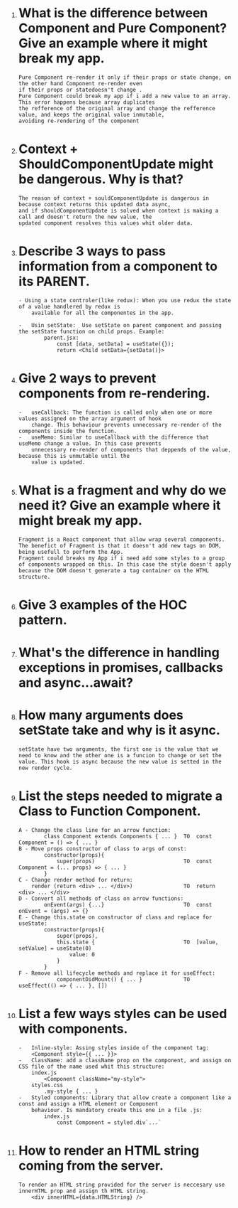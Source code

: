 1.  # What is the difference between Component and Pure Component? Give an example where it might break my app.
        Pure Component re-render it only if their props or state change, on the other hand Component re-render even
        if their props or statedoesn't change .
        Pure Component could break my app if i add a new value to an array. This error happens because array duplicates
        the refference of the original array and change the refference value, and keeps the original value inmutable,
        avoiding re-rendering of the component

2.  # Context + ShouldComponentUpdate might be dangerous. Why is that?
        The reason of context + souldComponentUpdate is dangerous in because context returns this updated data async,
        and if shouldComponentUpdate is solved when context is making a call and doesn't return the new value, the
        updated component resolves this values whit older data.

3.  # Describe 3 ways to pass information from a component to its PARENT.
        - Using a state controler(like redux): When you use redux the state of a value handlered by redux is
            available for all the componentes in the app.

        -   Usin setState:  Use setState on parent component and passing the setState function on child props. Example:
                parent.jsx:
                    const [data, setData] = useState({});
                    return <Child setData={setData()}>

4.  # Give 2 ways to prevent components from re-rendering.
        -   useCallback: The function is called only when one or more values assigned on the array argument of hook
            change. This behaviour prevents unnecessary re-render of the components inside the function. 
        -   useMemo: Similar to useCallback with the difference that useMemo change a value. In this case prevents
            unnecessary re-render of components that deppends of the value, because this is unmutable until the
            value is updated.

5.  # What is a fragment and why do we need it? Give an example where it might break my app.
        Fragment is a React component that allow wrap several components. The benefict of Fragment is that it doesn't add new tags on DOM, being usefull to perform the App.
        Fragment could breaks my App if i need add some styles to a group of components wrapped on this. In this case the style doesn't apply because the DOM doesn't generate a tag container on the HTML structure.

6.  # Give 3 examples of the HOC pattern.

7.  # What's the difference in handling exceptions in promises, callbacks and async...await?

8.  # How many arguments does setState take and why is it async.
        setState have two arguments, the first one is the value that we need to know and the other one is a funcion to change or set the value. This hook is async because the new value is setted in the new render cycle.

9.  # List the steps needed to migrate a Class to Function Component.
        A - Change the class line for an arrow function:
                class Component extends Components { ... }  TO  const Component = () => { ... }
        B - Move props constructor of class to args of const:
                constructor(props){
                    super(props)                            TO  const Component = (... props) => { ... }
                }
        C - Change render method for return:
            render (return <div> ... </div>)                TO  return <div> ... </div>
        D - Convert all methods of class on arrow functions:
                onEvent(args) {...}                         TO  const onEvent = (args) => {}
        E - Change this.state on constructor of class and replace for useState:
                constructor(props){
                    super(props),
                    this.state {                            TO  [value, setValue] = useState(0)
                        value: 0
                    }
                }
        F - Remove all lifecycle methods and replace it for useEffect:
                    componentDidMount() { ... }             TO  useEffect(() => { ... }, [])

10. # List a few ways styles can be used with components. 
        -   Inline-style: Assing styles inside of the component tag:
            <Component style={{ ... }}> 
        -   ClassName: add a className prop on the component, and assign on CSS file of the name used whit this structure:
            index.js
                <Component className="my-style">
            styles.css
                .my-style { ... } 
        -   Styled components: Library that allow create a component like a const and assign a HTML element or Component
            behaviour. Is mandatory create this one in a file .js:
                index.js
                    const Component = styled.div`...`

11. # How to render an HTML string coming from the server.
        To render an HTML string provided for the server is neccesary use innerHTML prop and assign th HTML string.
            <div innerHTML={data.HTMLString} />
